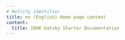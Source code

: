 ```yaml
---
# Netlify identifier
title: en (English) Home page content
content:
  title: IOHK Gatsby Starter Documentation
---
```

